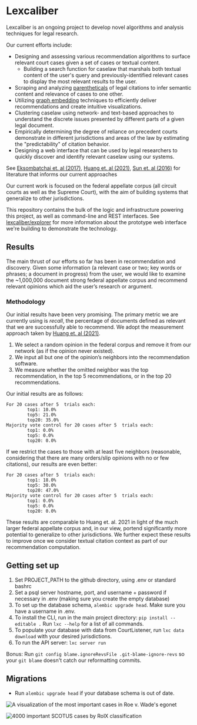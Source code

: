 # Lexcaliber

Lexcaliber is an ongoing project to develop novel algorithms and analysis techniques for legal research.

Our current efforts include:
- Designing and assessing various recommendation algorithms to surface relevant court cases given a set of cases or textual content.
  - Building a search function for caselaw that marshals both textual content of the user's query and previously-identified relevant cases to display the most relevant results to the user.
- Scraping and analyzing [parentheticals](https://www.law.georgetown.edu/wp-content/uploads/2018/07/Parentheticals-Bluebook-Handout-Revision-Karl-Bock-2016.pdf) of legal citations to infer semantic content and relevance of cases to one other.
- Utilizing [graph embedding](https://en.wikipedia.org/wiki/Knowledge_graph_embedding) techniques to efficiently deliver recommendations and create intuitive visualizations.
- Clustering caselaw using network- and text-based approaches to understand the discrete issues presented by different parts of a given legal document.
- Empirically determining the degree of reliance on precedent  courts demonstrate in different jurisdictions and areas of the law by estimating the "predictability" of citation behavior.
- Designing a web interface that can be used by legal researchers to quickly discover and identify relevant caselaw using our systems.

See [Eksombatchai et. al (2017)](https://arxiv.org/abs/1711.07601), [Huang et. al (2021)](https://arxiv.org/abs/2106.10776), [Sun et. al (2016)](https://arxiv.org/pdf/1610.02906.pdf) for literature that informs our current approaches

Our current work is focused on the federal appellate corpus (all circuit courts as well as the Supreme Court), with the aim of building systems that generalize to other jurisdictions.

This repository contains the bulk of the logic and infrastructure powering this project, as well as command-line and REST interfaces. See [lexcaliber/explorer](https://github.com/lexcaliber/explorer) for more information about the prototype web interface we're building to demonstrate the technology.

## Results

The main thrust of our efforts so far has been in recommendation and discovery.
Given some information (a relevant case or two; key words or phrases; a document in progress) from the user, we would like to examine the ~1,000,000 document strong federal appellate corpus and recommend relevant opinions which aid the user’s research or argument.

### Methodology

Our initial results have been very promising.
The primary metric we are currently using is _recall_, the percentage of documents defined as relevant that we are successfully able to recommend.
We adopt the measurement approach taken by [Huang et. al (2021)](https://arxiv.org/abs/2106.10776).

1. We select a random opinion in the federal corpus and remove it from our network (as if the opinion never existed).
2. We input all but one of the opinion’s neighbors into the recommendation software.
3. We measure whether the omitted neighbor was the top recommendation, in the top 5 recommendations, or in the top 20 recommendations.

Our initial results are as follows: 

```
For 20 cases after 5  trials each:
        top1: 10.0%
        top5: 21.0%
        top20: 35.0%
Majority vote control for 20 cases after 5  trials each:
        top1: 0.0%
        top5: 0.0%
        top20: 0.0%
```

If we restrict the cases to those with at least five neighbors (reasonable, considering that there are many orders/slip opinions with no or few citations), our results are even better:
```
For 20 cases after 5  trials each:
        top1: 18.0%
        top5: 30.0%
        top20: 47.0%
Majority vote control for 20 cases after 5  trials each:
        top1: 0.0%
        top5: 0.0%
        top20: 0.0%
```

These results are comparable to Huang et. al. 2021 in light of the much larger federal appellate corpus and, in our view,
portend significantly more potential to generalize to other jurisdictions. We further expect these results to improve once
we consider textual citation context as part of our recommendation computation.

## Getting set up

1. Set PROJECT_PATH to the github directory, using .env or standard bashrc
2. Set a psql server hostname, port, and username + password if necessary in .env (making sure you create the empty database)
3. To set up the database schema, `alembic upgrade head`. Make sure you have a username in .env.
4. To install the CLI, run in the main project directory: `pip install --editable .` Run `lxc --help` for a list of all commands.
5. To populate your database with data from CourtListener, run `lxc data download` with your desired jurisdictions.
6. To run the API server: `lxc server run`

Bonus: Run `git config blame.ignoreRevsFile .git-blame-ignore-revs` so your `git blame` doesn't catch our reformatting commits.

## Migrations
- Run `alembic upgrade head` if your database schema is out of date.

![A visualization of the most important cases in Roe v. Wade's egonet](output/ego-plot.png)

![4000 important SCOTUS cases by RolX classification](output/important-cases-plot.png)
